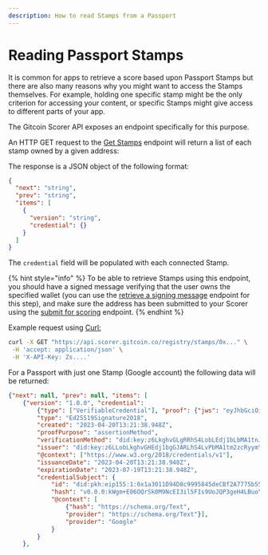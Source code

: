 ```yaml
---
description: How to read Stamps from a Passport
---
```


# Reading Passport Stamps

It is common for apps to retrieve a score based upon Passport Stamps but there are also many reasons why you might want to access the Stamps themselves. For example, holding one specific stamp might be the only criterion for accessing your content, or specific Stamps might give access to different parts of your app.

The Gitcoin Scorer API exposes an endpoint specifically for this purpose.

An HTTP GET request to the [Get Stamps](../building-with-passport/scorer-api/endpoint-definition.md#get-stamps) endpoint will return a list of each stamp owned by a given address:

The response is a JSON object of the following format:

```json
{
  "next": "string",
  "prev": "string",
  "items": [
    {
      "version": "string",
      "credential": {}
    }
  ]
}
```

The `credential` field will be populated with each connected Stamp.

{% hint style="info" %}
To be able to retrieve Stamps using this endpoint, you should have a signed message verifying that the user owns the specified wallet (you can use the [retrieve a signing message](../building-with-passport/scorer-api/endpoint-definition.md#retrieve-a-signing-message) endpoint for this step), and make sure the address has been submitted to your Scorer using the [submit for scoring](../building-with-passport/scorer-api/endpoint-definition.md#submit-for-scoring) endpoint.&#x20;
{% endhint %}



Example request using [Curl:](https://curl.se)

```bash
curl -X GET "https://api.scorer.gitcoin.co/registry/stamps/0x..." \
 -H 'accept: application/json' \
 -H 'X-API-Key: Zs....'
```

For a Passport with just one Stamp (Google account) the following data will be returned:

```json
{"next": null, "prev": null, "items": [
    {"version": "1.0.0", "credential": 
        {"type": ["VerifiableCredential"], "proof": {"jws": "eyJhbGciOiJFZERTQSIsImNyaXQiOlsiYjY0Il0sImI2NCI6ZmFsc2V9..sgcMRAONRMogvfaP_MOzy7TfTgmMPiXcErIsIKap-nPnOuTGNSkhGDtxWFl4Mp6uuYnecRDkmxBmS5iDNCMGDA", 
        "type": "Ed25519Signature2018", 
        "created": "2023-04-20T13:21:38.948Z", 
        "proofPurpose": "assertionMethod", 
        "verificationMethod": "did:key:z6LkghvGLgRRhS4LobLEdj1bLbMA1tnJJJAvzcPyqm#z6MkgYU5LChvHHLobLEdj1bgRLhS4LPGJAvbMA1tn2zcRyqmYU5LC"}, 
        "issuer": "did:key:z6LLobLkghvGHEdj1bgGJARLhS4LvPbMA1tm2zcRyymYU55M", 
        "@context": ["https://www.w3.org/2018/credentials/v1"], 
        "issuanceDate": "2023-04-20T13:21:38.948Z", 
        "expirationDate": "2023-07-19T13:21:38.948Z", 
        "credentialSubject": {
            "id": "did:pkh:eip155:1:0x1a3011D94D8c9995845deCBf2A7775b559G3aee7", 
            "hash": "v0.0.0:kWgm+E06OQrSk0M9NcEI3il5FIs9UoJQP3geH4LBuoY=", 
            "@context": [
                {"hash": "https://schema.org/Text", 
                "provider": "https://schema.org/Text"}], 
                "provider": "Google"
            }
        }
    }, 
```
